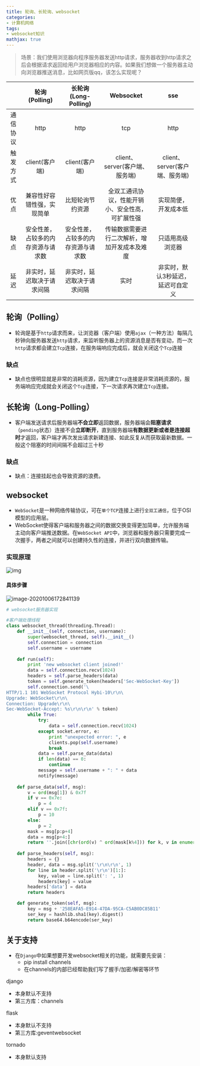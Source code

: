 ```yaml
---
title: 轮询、长轮询、websocket
categories: 
- 计算机网络
tags: 
- websocket知识
mathjax: true
---
```


> 场景：我们使用浏览器向程序服务器发送http请求，服务器收到http请求之后会根据请求返回给用户浏览器相应的内容。如果我们想做一个服务器主动向浏览器推送消息，比如网页版qq，该怎么实现呢？

|          |           轮询(Polling)            |        长轮询(Long-Polling)        |                    Websocket                     |                sse                |
| :------: | :--------------------------------: | :--------------------------------: | :----------------------------------------------: | :-------------------------------: |
| 通信协议 |                http                |                http                |                       tcp                        |               http                |
| 触发方式 |           client(客户端)           |           client(客户端)           |          client、server(客户端、服务端)          |  client、server(客户端、服务端)   |
|   优点   |     兼容性好容错性强，实现简单     |          比短轮询节约资源          | 全双工通讯协议，性能开销小、安全性高，可扩展性强 |       实现简便，开发成本低        |
|   缺点   | 安全性差，占较多的内存资源与请求数 | 安全性差，占较多的内存资源与请求数 |   传输数据需要进行二次解析，增加开发成本及难度   |         只适用高级浏览器          |
|   延迟   |     非实时，延迟取决于请求间隔     |     非实时，延迟取决于请求间隔     |                       实时                       | 非实时，默认3秒延迟，延迟可自定义 |

## 轮询（Polling）

- 轮询是基于`http`请求而来，让浏览器（客户端）使用`ajax`（一种方法）每隔几秒钟向服务器发送`http`请求，来监听服务器上的资源消息是否有变动，而一次`http`请求都会建立`Tcp`连接，在服务端响应完成后，就会关闭这个`Tcp`连接

### 缺点

- 缺点也很明显就是非常的消耗资源，因为建立`Tcp`连接是非常消耗资源的，服务端响应完成就会关闭这个`Tcp`连接，下一次请求再次建立`Tcp`连接。

## 长轮询（Long-Polling）

- 客户端发送请求后服务器端**不会立即**返回数据，服务器端会**阻塞请求**（`pending`状态）连接不会**立即断开**，直到服务器端**有数据更新或者是连接超时**才返回，客户端才再次发出请求新建连接、如此反复从而获取最新数据。一般这个阻塞的时间间隔不会超过三十秒

### 缺点

- 缺点：连接挂起也会导致资源的浪费。

## websocket

- `WebSocket`是一种网络传输协议，可在`单个TCP`连接上进行`全双工通信`，位于OSI模型的应用层。
- WebSocket使得客户端和服务器之间的数据交换变得更加简单，允许服务端主动向客户端推送数据。在`WebSocket API`中，浏览器和服务器只需要完成一次握手，两者之间就可以创建持久性的连接，并进行双向数据传输。

<!-- more-->

### 实现原理

![img](https://img2018.cnblogs.com/blog/1116722/201905/1116722-20190530152900972-1938352054.png)

#### 具体步骤

![image-20201006172841139](https://gitee.com/luenci/RepoImg/raw/master/img/image-20201006172841139.png)



```python
# websocket服务器实现

#客户端处理线程
class websocket_thread(threading.Thread):
    def __init__(self, connection, username):
        super(websocket_thread, self).__init__()
        self.connection = connection
        self.username = username
    
    def run(self):
        print 'new websocket client joined!'
        data = self.connection.recv(1024)
        headers = self.parse_headers(data)
        token = self.generate_token(headers['Sec-WebSocket-Key'])
        self.connection.send('\
HTTP/1.1 101 WebSocket Protocol Hybi-10\r\n\
Upgrade: WebSocket\r\n\
Connection: Upgrade\r\n\
Sec-WebSocket-Accept: %s\r\n\r\n' % token)
        while True:
            try:
                data = self.connection.recv(1024)
            except socket.error, e:
                print "unexpected error: ", e
                clients.pop(self.username)
                break
            data = self.parse_data(data)
            if len(data) == 0:
                continue
            message = self.username + ": " + data
            notify(message)
            
    def parse_data(self, msg):
        v = ord(msg[1]) & 0x7f
        if v == 0x7e:
            p = 4
        elif v == 0x7f:
            p = 10
        else:
            p = 2
        mask = msg[p:p+4]
        data = msg[p+4:]
        return ''.join([chr(ord(v) ^ ord(mask[k%4])) for k, v in enumerate(data)])
        
    def parse_headers(self, msg):
        headers = {}
        header, data = msg.split('\r\n\r\n', 1)
        for line in header.split('\r\n')[1:]:
            key, value = line.split(': ', 1)
            headers[key] = value
        headers['data'] = data
        return headers

    def generate_token(self, msg):
        key = msg + '258EAFA5-E914-47DA-95CA-C5AB0DC85B11'
        ser_key = hashlib.sha1(key).digest()
        return base64.b64encode(ser_key)

```

## 关于支持

- 在`Django`中如果想要开发websocket相关的功能，就需要先安装：
  - pip install channels
  - 在channels的内部已经帮助我们写了握手/加密/解密等环节

django

- 本身默认不支持
- 第三方库：channels

flask

- 本身默认不支持
- 第三方库:geventwebsocket

tornado

- 本身默认支持



